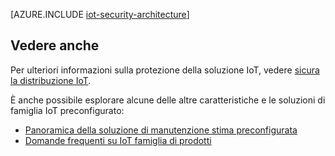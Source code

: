 <properties
 pageTitle="Architettura di sicurezza IoT | Microsoft Azure"
 description="Considerazioni e indicazioni architettura di sicurezza IoT"
 services=""
 suite="iot-suite"
 documentationCenter=""
 authors="YuriDio"
 manager="timlt"
 editor=""/>

<tags
 ms.service="iot-suite"
 ms.devlang="na"
 ms.topic="article"
 ms.tgt_pltfrm="na"
 ms.workload="na"
 ms.date="10/17/2016"
 ms.author="yurid"/>

[AZURE.INCLUDE [iot-security-architecture](../../includes/iot-security-architecture.md)]

## <a name="see-also"></a>Vedere anche

Per ulteriori informazioni sulla protezione della soluzione IoT, vedere [sicura la distribuzione IoT][lnk-security-deployment].

È anche possibile esplorare alcune delle altre caratteristiche e le soluzioni di famiglia IoT preconfigurato:

- [Panoramica della soluzione di manutenzione stima preconfigurata][lnk-predictive-overview]
- [Domande frequenti su IoT famiglia di prodotti][lnk-faq]

[lnk-predictive-overview]: iot-suite-predictive-overview.md
[lnk-faq]: iot-suite-faq.md

[lnk-security-deployment]: iot-suite-security-deployment.md